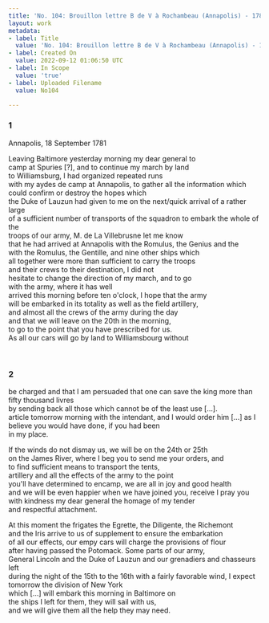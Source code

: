 ```yaml
---
title: 'No. 104: Brouillon lettre B de V à Rochambeau (Annapolis) - 1781/09/18'
layout: work
metadata:
- label: Title
  value: 'No. 104: Brouillon lettre B de V à Rochambeau (Annapolis) - 1781/09/18'
- label: Created On
  value: 2022-09-12 01:06:50 UTC
- label: In Scope
  value: 'true'
- label: Uploaded Filename
  value: No104

---
```

<div class="pages">
<div id="translation-32541584">
<h3>1</h3>
<div class="page-content">
<p>Annapolis, 18 September 1781</p>
<p>Leaving Baltimore yesterday morning my dear general to<br/>
camp at Spuries [?], and to continue my march by land <br/>
to Williamsburg, I had organized repeated runs<br/>
with my aydes de camp at Annapolis, to gather all the information which<br/>
could confirm or destroy the hopes which <br/>
the Duke of Lauzun had given to me on the next/quick arrival of a rather large<br/>
of a sufficient number of transports of the squadron to embark the whole of the<br/>
troops of our army, M. de La Villebrusne let me know<br/>
that he had arrived at Annapolis with the Romulus, the Genius and the<br/>
with the Romulus, the Gentille, and nine other ships which<br/>
all together were more than sufficient to carry the troops <br/>
and their crews to their destination, I did not <br/>
hesitate to change the direction of my march, and to go<br/>
with the army, where it has well<br/>
arrived this morning before ten o'clock, I hope that the army <br/>
will be embarked in its totality as well as the field artillery,<br/>
and almost all the crews of the army during the day<br/>
and that we will leave on the 20th in the morning,<br/>
to go to the point that you have prescribed for us.<br/>
As all our cars will go by land to Williamsbourg without</p>
</div>
</div>
<br />
<div id="translation-32541585">
<h3>2</h3>
<div class="page-content">
<p>be charged and that I am persuaded that one can save the king more than<br/>
fifty thousand livres<br/>
by sending back all those which cannot be of the least use [...].<br/>
article tomorrow morning with the intendant, and I would order him [...] as I believe you would have done, if you had been<br/>
in my place.</p>
<p>If the winds do not dismay us, we will be on the 24th or 25th<br/>
on the James River, where I beg you to send me your orders, and <br/>
to find sufficient means to transport the tents, <br/>
artillery and all the effects of the army to the point <br/>
you'll have determined to encamp, we are all in joy and good health<br/>
and we will be even happier when we have joined you, receive I pray you<br/>
with kindness my dear general the homage of my tender<br/>
and respectful attachment.</p>
<p>At this moment the frigates the Egrette, the Diligente, the Richemont<br/>
and the Iris arrive to us of supplement to ensure the embarkation<br/>
of all our effects, our empy cars will charge the provisions of flour<br/>
after having passed the Potomack. Some parts of our army,<br/>
General Lincoln and the Duke of Lauzun and our grenadiers and chasseurs left <br/>
during the night of the 15th to the 16th with a fairly favorable wind, I expect<br/>
tomorrow the division of New York<br/>
which [...] will embark this morning in Baltimore on<br/>
the ships I left for them, they will sail with us, <br/>
and we will give them all the help they may need.<br/>
</p>
</div>
</div>
<br />
</div>